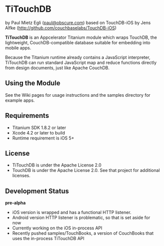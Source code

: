# TiTouchDB

by Paul Mietz Egli (paul@obscure.com)
based on TouchDB-iOS by Jens Alfke (http://github.com/couchbaselabs/TouchDB-iOS)

**TiTouchDB** is an Appcelerator Titanium module which wraps TouchDB, the lightweight, CouchDB-compatible
database suitable for embedding into mobile apps.

Because the Titanium runtime already contains a JavaScript interpreter, TiTouchDB can run standard JavaScript
map and reduce functions directly from design documents, just like Apache CouchDB.

## Using the Module

See the Wiki pages for usage instructions and the samples directory for example apps.

## Requirements

* Titanium SDK 1.8.2 or later
* Xcode 4.2 or later to build
* Runtime requirement is iOS 5+

## License

* TiTouchDB is under the Apache License 2.0
* TouchDB is under the Apache License 2.0. See that project for additional licenses.

## Development Status

**pre-alpha**

* iOS version is wrapped and has a functional HTTP listener.
* Android version HTTP listener is problematic, so that is set aside for now
* Currently working on the iOS in-process API
* Recently pushed samples/TouchBooks, a version of CouchBooks that uses the in-process TiTouchDB API


